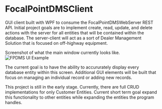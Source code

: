 # FocalPointDMSClient
GUI client built with WPF to consume the FocalPointDMSWebServer REST API.  Initial project goals are to implement create, read, update, and delete actions
with the server for all entities that will be contained within the database.  The server-client will act as a sort of Dealer Management Solution that is
focused on off-highway equipment.

Screenshot of what the main window currently looks like.
![FPDMS UI Example](https://user-images.githubusercontent.com/6564055/112770542-b5cb8580-8fec-11eb-9ef6-2beef017b793.png)

The current goal is to have the ability to accururately display every database entity within this screen.  Additional GUI elements will be built that 
focus on managing an individual record or adding new records.

This project is still in the early stage.  Currently, there are full CRUD implementations for only Customer Entities.  Current short term goal expand this functionality to other entities while expanding the entities the program handles.
